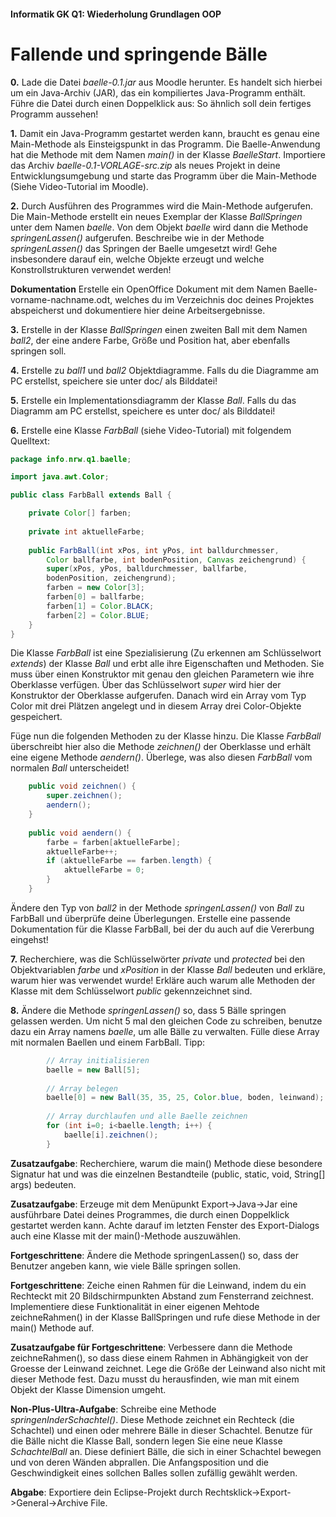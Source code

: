#### Informatik GK Q1: Wiederholung Grundlagen OOP

# Fallende und springende Bälle

**0.** Lade die Datei *baelle-0.1.jar* aus Moodle herunter.
Es handelt sich hierbei um ein Java-Archiv (JAR), das ein kompiliertes Java-Programm enthält.
Führe die Datei durch einen Doppelklick aus: So ähnlich soll dein fertiges Programm aussehen!  

**1.** Damit ein Java-Programm gestartet werden kann, braucht es genau eine Main-Methode als Einsteigspunkt in das Programm. Die Baelle-Anwendung hat die Methode mit dem Namen *main()* in der Klasse *BaelleStart*. Importiere das Archiv *baelle-0.1-VORLAGE-src.zip* als neues Projekt in deine Entwicklungsumgebung und starte das Programm über die Main-Methode (Siehe Video-Tutorial im Moodle).

**2.** Durch Ausführen des Programmes wird die Main-Methode aufgerufen. Die Main-Methode erstellt ein neues Exemplar der Klasse *BallSpringen* unter dem Namen *baelle*. Von dem Objekt *baelle* wird dann die Methode *springenLassen()* aufgerufen. Beschreibe wie in der Methode *springenLassen()* das Springen der Baelle umgesetzt wird! Gehe insbesondere darauf ein, welche Objekte erzeugt und welche Konstrollstrukturen verwendet werden!

**Dokumentation**
Erstelle ein OpenOffice Dokument mit dem Namen Baelle-vorname-nachname.odt, welches du im Verzeichnis doc deines Projektes abspeicherst und dokumentiere hier deine Arbeitsergebnisse.

**3.** Erstelle in der Klasse *BallSpringen* einen zweiten Ball mit dem Namen *ball2*, der eine andere Farbe, Größe und Position hat, aber ebenfalls springen soll.

**4.** Erstelle zu *ball1* und *ball2* Objektdiagramme. Falls du die Diagramme am PC erstellst, speichere sie unter doc/ als Bilddatei!

**5.** Erstelle ein Implementationsdiagramm der Klasse *Ball*.  Falls du das Diagramm am PC erstellst, speichere es unter doc/ als Bilddatei!

**6.** Erstelle eine Klasse *FarbBall* (siehe Video-Tutorial) mit folgendem Quelltext:

```java
package info.nrw.q1.baelle;

import java.awt.Color;

public class FarbBall extends Ball {

	private Color[] farben;
	
	private int aktuelleFarbe;
	
	public FarbBall(int xPos, int yPos, int balldurchmesser,
		Color ballfarbe, int bodenPosition, Canvas zeichengrund) {
		super(xPos, yPos, balldurchmesser, ballfarbe,
		bodenPosition, zeichengrund);		
		farben = new Color[3];
		farben[0] = ballfarbe;
		farben[1] = Color.BLACK;
		farben[2] = Color.BLUE;
	}
}
```

Die Klasse *FarbBall* ist eine Spezialisierung (Zu erkennen am Schlüsselwort *extends*) der Klasse *Ball* und erbt alle ihre Eigenschaften und Methoden. Sie muss über einen Konstruktor mit genau den gleichen Parametern wie ihre Oberklasse verfügen. Über das Schlüsselwort *super* wird hier der Konstruktor der Oberklasse aufgerufen. Danach wird ein Array vom Typ Color mit drei Plätzen angelegt und in diesem Array drei Color-Objekte gespeichert.

Füge nun die folgenden Methoden zu der Klasse hinzu. Die Klasse *FarbBall* überschreibt hier also die Methode *zeichnen()* der Oberklasse und erhält eine eigene Methode *aendern()*. Überlege, was also diesen *FarbBall* vom normalen *Ball* unterscheidet!

```java
	public void zeichnen() {	
		super.zeichnen();
		aendern();
	}
	
	public void aendern() {
		farbe = farben[aktuelleFarbe];
		aktuelleFarbe++;
		if (aktuelleFarbe == farben.length) {
			aktuelleFarbe = 0;
		}
	}	
```

Ändere den Typ von *ball2* in der Methode *springenLassen()* von *Ball* zu FarbBall und überprüfe deine Überlegungen. Erstelle eine passende Dokumentation für die Klasse FarbBall, bei der du auch auf die Vererbung eingehst!

**7.** Recherchiere, was die Schlüsselwörter *private* und *protected* bei den Objektvariablen *farbe* und *xPosition* in der Klasse *Ball* bedeuten und erkläre, warum hier was verwendet wurde! Erkläre auch warum alle Methoden der Klasse mit dem Schlüsselwort *public* gekennzeichnet sind.

**8.** Ändere die Methode *springenLassen()* so, dass 5 Bälle springen gelassen werden. Um nicht 5 mal den gleichen Code zu schreiben, benutze  dazu ein Array namens *baelle*, um alle Bälle zu verwalten. Fülle diese Array mit normalen Baellen und einem FarbBall. Tipp:

```java
		// Array initialisieren
		baelle = new Ball[5];
		
		// Array belegen
        baelle[0] = new Ball(35, 35, 25, Color.blue, boden, leinwand);
        
		// Array durchlaufen und alle Baelle zeichnen
        for (int i=0; i<baelle.length; i++) {
        	baelle[i].zeichnen();
        }
```

**Zusatzaufgabe**: Recherchiere, warum die main() Methode diese besondere Signatur hat und was die einzelnen Bestandteile (public, static, void, String[] args) bedeuten.

**Zusatzaufgabe**: Erzeuge mit dem Menüpunkt Export->Java->Jar eine ausführbare Datei deines Programmes, die durch einen Doppelklick gestartet werden kann. Achte darauf im letzten Fenster des Export-Dialogs auch eine Klasse mit der main()-Methode auszuwählen.

**Fortgeschrittene**: Ändere die Methode springenLassen() so, dass der Benutzer angeben kann, wie viele Bälle springen sollen. 

**Fortgeschrittene**: Zeiche einen Rahmen für die Leinwand, indem du ein Rechteckt mit 20 Bildschirmpunkten Abstand zum Fensterrand zeichnest. Implementiere diese Funktionalität in einer eigenen Mehtode zeichneRahmen() in der Klasse BallSpringen und rufe diese Methode in der main() Methode auf. 

**Zusatzaufgabe für Fortgeschrittene**: Verbessere dann die Methode zeichneRahmen(), so dass diese einem Rahmen in Abhängigkeit von der Groesse der Leinwand zeichnet. Lege die Größe der Leinwand also nicht mit dieser Methode fest. Dazu musst du herausfinden, wie man mit einem Objekt der Klasse Dimension umgeht.

**Non-Plus-Ultra-Aufgabe**: Schreibe eine Methode *springenInderSchachtel()*. Diese Methode zeichnet ein Rechteck (die Schachtel) und einen oder mehrere Bälle in dieser Schachtel. Benutze für die Bälle nicht die Klasse Ball, sondern legen Sie eine neue Klasse *SchachtelBall* an. Diese definiert Bälle, die sich in einer Schachtel bewegen und von deren Wänden abprallen. Die Anfangsposition und die Geschwindigkeit eines sollchen Balles sollen zufällig gewählt werden.

 **Abgabe**: Exportiere dein Eclipse-Projekt durch Rechtsklick->Export->General->Archive File.
 